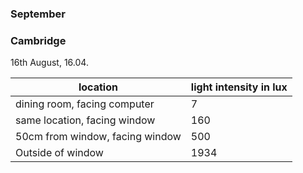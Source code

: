 
### September

### Cambridge

16th August, 16.04.

| location | light intensity in lux  |
| --------- | ------------------------ |
| dining room, facing computer      |    7 |
| same location, facing window   |       160 |
| 50cm from window, facing window  |       500 |
| Outside of window  |       1934 |
